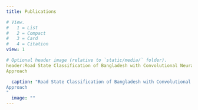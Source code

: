 ```yaml
---
title: Publications

# View.
#   1 = List
#   2 = Compact
#   3 = Card
#   4 = Citation
view: 1

# Optional header image (relative to `static/media/` folder).
header:Road State Classification of Bangladesh with Convolutional Neural Network
Approach

  caption: "Road State Classification of Bangladesh with Convolutional Neural Network
Approach
"
  image: ""
---
```

